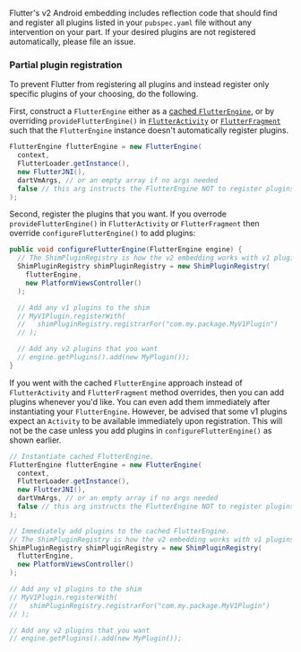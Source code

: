 Flutter's v2 Android embedding includes reflection code that should find and register all plugins listed in your `pubspec.yaml` file without any intervention on your part. If your desired plugins are not registered automatically, please file an issue.

### Partial plugin registration

To prevent Flutter from registering all plugins and instead register only specific plugins of your choosing, do the following.

First, construct a `FlutterEngine` either as a [cached `FlutterEngine`](https://docs.flutter.dev/development/add-to-app/android/add-flutter-screen#step-3-optional-use-a-cached-flutterengine), or by overriding `provideFlutterEngine()` in [`FlutterActivity`](https://api.flutter.dev/javadoc/io/flutter/embedding/android/FlutterActivity.html#provideFlutterEngine-android.content.Context-) or [`FlutterFragment`](https://api.flutter.dev/javadoc/io/flutter/embedding/android/FlutterFragment.html#provideFlutterEngine-android.content.Context-) such that the `FlutterEngine` instance doesn't automatically register plugins.

```java
FlutterEngine flutterEngine = new FlutterEngine(
  context,
  FlutterLoader.getInstance(),
  new FlutterJNI(),
  dartVmArgs, // or an empty array if no args needed
  false // this arg instructs the FlutterEngine NOT to register plugins automatically
);
```

Second, register the plugins that you want. If you overrode `provideFlutterEngine()` in `FlutterActivity` or `FlutterFragment` then override `configureFlutterEngine()` to add plugins:

```java
public void configureFlutterEngine(FlutterEngine engine) {
  // The ShimPluginRegistry is how the v2 embedding works with v1 plugins.
  ShimPluginRegistry shimPluginRegistry = new ShimPluginRegistry(
    flutterEngine,
    new PlatformViewsController()
  );

  // Add any v1 plugins to the shim
  // MyV1Plugin.registerWith(
  //   shimPluginRegistry.registrarFor("com.my.package.MyV1Plugin")
  // );

  // Add any v2 plugins that you want
  // engine.getPlugins().add(new MyPlugin());
}
```

If you went with the cached `FlutterEngine` approach instead of `FlutterActivity` and `FlutterFragment` method overrides, then you can add plugins whenever you'd like. You can even add them immediately after instantiating your `FlutterEngine`. However, be advised that some v1 plugins expect an `Activity` to be available immediately upon registration. This will not be the case unless you add plugins in `configureFlutterEngine()` as shown earlier.

```java
// Instantiate cached FlutterEngine.
FlutterEngine flutterEngine = new FlutterEngine(
  context,
  FlutterLoader.getInstance(),
  new FlutterJNI(),
  dartVmArgs, // or an empty array if no args needed
  false // this arg instructs the FlutterEngine NOT to register plugins automatically
);

// Immediately add plugins to the cached FlutterEngine.
// The ShimPluginRegistry is how the v2 embedding works with v1 plugins.
ShimPluginRegistry shimPluginRegistry = new ShimPluginRegistry(
  flutterEngine,
  new PlatformViewsController()
);

// Add any v1 plugins to the shim
// MyV1Plugin.registerWith(
//   shimPluginRegistry.registrarFor("com.my.package.MyV1Plugin")
// );

// Add any v2 plugins that you want
// engine.getPlugins().add(new MyPlugin());
```
